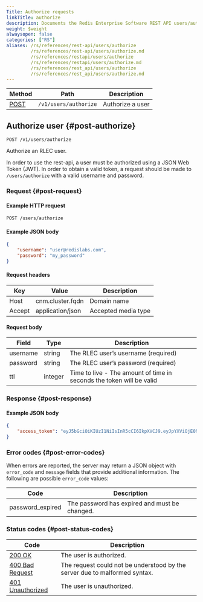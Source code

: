 ```yaml
---
Title: Authorize requests
linkTitle: authorize
description: Documents the Redis Enterprise Software REST API users/authorize requests.
weight: $weight
alwaysopen: false
categories: ["RS"]
aliases: /rs/references/rest-api/users/authorize
         /rs/references/rest-api/users/authorize.md
         /rs/references/restapi/users/authorize
         /rs/references/restapi/users/authorize.md
         /rs/references/rest_api/users/authorize
         /rs/references/rest_api/users/authorize.md
---
```


| Method | Path | Description |
|--------|------|-------------|
| [POST](#post-authorize) | `/v1/users/authorize` | Authorize a user |

## Authorize user {#post-authorize}

    POST /v1/users/authorize

Authorize an RLEC user.

In order to use the rest-api, a user must be authorized using a JSON Web Token (JWT). In order to obtain a valid token, a request should be made to `/users/authorize` with a valid username and password.

### Request {#post-request}

#### Example HTTP request

    POST /users/authorize

#### Example JSON body

  ```json
  {
      "username": "user@redislabs.com",
      "password": "my_password"
  }
  ```

#### Request headers
| Key    | Value            | Description         |
|--------|------------------|---------------------|
| Host   | cnm.cluster.fqdn | Domain name         |
| Accept | application/json | Accepted media type |

#### Request body
| Field | Type | Description |
|-------|------|-------------|
| username | string | The RLEC user’s username (required) |
| password | string | The RLEC user’s password (required) |
| ttl | integer | Time to live - The amount of time in seconds the token will be valid |

### Response {#post-response}

#### Example JSON body

  ```json
  {
      "access_token": "eyJ5bGciOiKIUzI1NiIsInR5cCI6IkpXVCJ9.eyJpYXViOjE0NjU0NzU0ODYsInVpZFI1IjEiLCJleHAiOjE0NjU0Nz30OTZ9.2xYXumd1rDoE0edFzcLElMOHsshaqQk2HUNgdsUKxMU"
  }
  ```

### Error codes {#post-error-codes}

When errors are reported, the server may return a JSON object with
`error_code` and `message` fields that provide additional information.
The following are possible `error_code` values:

| Code | Description |
|------|-------------|
| password_expired | The password has expired and must be changed. |

### Status codes {#post-status-codes}

| Code | Description |
|------|-------------|
| [200 OK](http://www.w3.org/Protocols/rfc2616/rfc2616-sec10.html#sec10.2.1) | The user is authorized. |
| [400 Bad Request](http://www.w3.org/Protocols/rfc2616/rfc2616-sec10.html#sec10.4.1) | The request could not be understood by the server due to malformed syntax. |
| [401 Unauthorized](http://www.w3.org/Protocols/rfc2616/rfc2616-sec10.html#sec10.4.2) | The user is unauthorized. |